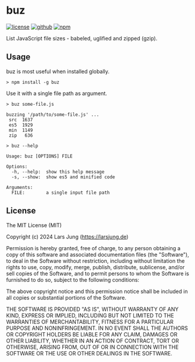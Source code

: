 # buz

[![license][license-img]][github] [![github][github-img]][github] [![npm][npm-img]][npm]  

List JavaScript file sizes - babeled, uglified and zipped (gzip).

## Usage

buz is most useful when installed globally.
```
> npm install -g buz
```

Use it with a single file path as argument.
```
> buz some-file.js

buzzing '/path/to/some-file.js' ...
 src  1637
 es5  1929
 min  1149
 zip   636
```

```
> buz --help

Usage: buz [OPTIONS] FILE

Options:
  -h, --help:  show this help message
  -s, --show:  show es5 and minified code

Arguments:
  FILE:        a single input file path
```


## License
The MIT License (MIT)

Copyright (c) 2024 Lars Jung (https://larsjung.de)

Permission is hereby granted, free of charge, to any person obtaining a copy
of this software and associated documentation files (the "Software"), to deal
in the Software without restriction, including without limitation the rights
to use, copy, modify, merge, publish, distribute, sublicense, and/or sell
copies of the Software, and to permit persons to whom the Software is
furnished to do so, subject to the following conditions:

The above copyright notice and this permission notice shall be included in
all copies or substantial portions of the Software.

THE SOFTWARE IS PROVIDED "AS IS", WITHOUT WARRANTY OF ANY KIND, EXPRESS OR
IMPLIED, INCLUDING BUT NOT LIMITED TO THE WARRANTIES OF MERCHANTABILITY,
FITNESS FOR A PARTICULAR PURPOSE AND NONINFRINGEMENT. IN NO EVENT SHALL THE
AUTHORS OR COPYRIGHT HOLDERS BE LIABLE FOR ANY CLAIM, DAMAGES OR OTHER
LIABILITY, WHETHER IN AN ACTION OF CONTRACT, TORT OR OTHERWISE, ARISING FROM,
OUT OF OR IN CONNECTION WITH THE SOFTWARE OR THE USE OR OTHER DEALINGS IN
THE SOFTWARE.


[github]: https://github.com/lrsjng/buz
[npm]: https://www.npmjs.org/package/buz

[license-img]: https://img.shields.io/badge/license-MIT-a0a060.svg?style=flat-square
[github-img]: https://img.shields.io/badge/github-lrsjng/buz-a0a060.svg?style=flat-square
[npm-img]: https://img.shields.io/badge/npm-buz-a0a060.svg?style=flat-square
